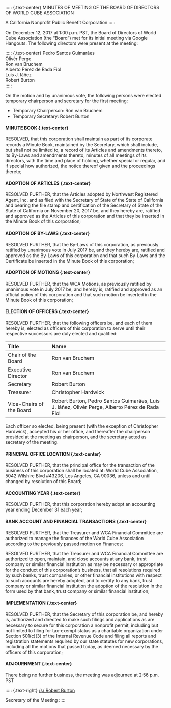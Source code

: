 ::::: {.text-center}
MINUTES OF MEETING OF THE BOARD OF DIRECTORS OF WORLD CUBE ASSOCIATION

A California Nonprofit Public Benefit Corporation
:::::

On December 12, 2017 at 1:00 p.m. PST, the Board of Directors of World Cube Association (the “Board”) met for its initial meeting via Google Hangouts. The following directors were present at the meeting:

::::: {.text-center}
Pedro Santos Guimarães <br>
Olivér Perge <br>
Ron van Bruchem <br>
Alberto Pérez de Rada Fiol <br>
Luis J. Iáñez <br>
Robert Burton <br>
:::::

On the motion and by unanimous vote, the following persons were elected temporary chairperson and secretary for the first meeting:

- Temporary Chairperson: Ron van Bruchem
- Temporary Secretary: Robert Burton

#### **MINUTE BOOK** {.text-center}

RESOLVED, that this corporation shall maintain as part of its corporate records a Minute Book, maintained by the Secretary, which shall include, but shall not be limited to, a record of its Articles and amendments thereto, its By-Laws and amendments thereto, minutes of all meetings of its directors, with the time and place of holding, whether special or regular, and if special how authorized, the notice thereof given and the proceedings thereto;

#### **ADOPTION OF ARTICLES** {.text-center}

RESOLVED FURTHER, that the Articles adopted by Northwest Registered Agent, Inc. and as filed with the Secretary of State of the State of California and bearing the file stamp and certification of the Secretary of State of the State of California on November 20, 2017 be, and they hereby are, ratified and approved as the Articles of this corporation and that they be inserted in the Minute Book of this corporation;

#### **ADOPTION OF BY-LAWS** {.text-center}

RESOLVED FURTHER, that the By-Laws of this corporation, as previously ratified by unanimous vote in July 2017 be, and they hereby are, ratified and approved as the By-Laws of this corporation and that such By-Laws and the Certificate be inserted in the Minute Book of this corporation;

#### **ADOPTION OF MOTIONS** {.text-center}

RESOLVED FURTHER, that the WCA Motions, as previously ratified by unanimous vote in July 2017 be, and hereby is, ratified and approved as an official policy of this corporation and that such motion be inserted in the Minute Book of this corporation;

#### **ELECTION OF OFFICERS** {.text-center}

RESOLVED FURTHER, that the following officers be, and each of them hereby is, elected as officers of this corporation to serve until their respective successors are duly elected and
qualified:

| **Title** | **Name** |
| :--- | :--------- |
| Chair of the Board | Ron van Bruchem |
| Executive Director | Ron van Bruchem |
| Secretary | Robert Burton |
| Treasurer | Christopher Hardwick |
| Vice-Chairs of the Board | Robert Burton, Pedro Santos Guimarães, Luis J. Iáñez, Olivér Perge, Alberto Pérez de Rada Fiol |

Each officer so elected, being present (with the exception of Christopher Hardwick), accepted his or her office, and thereafter the chairperson presided at the meeting as chairperson, and the secretary acted as secretary of the meeting.

#### **PRINCIPAL OFFICE LOCATION** {.text-center}

RESOLVED FURTHER, that the principal office for the transaction of the business of this corporation shall be located at: World Cube Association, 5042 Wilshire Blvd #43206, Los Angeles, CA 90036, unless and until changed by resolution of this Board;

#### **ACCOUNTING YEAR** {.text-center}

RESOLVED FURTHER, that this corporation hereby adopt an accounting year ending December 31 each year;

#### **BANK ACCOUNT AND FINANCIAL TRANSACTIONS** {.text-center}

RESOLVED FURTHER, that the Treasurer and WCA Financial Committee are authorized to manage the finances of the World Cube Association according to the previously passed motion on Finances;

RESOLVED FURTHER, that the Treasurer and WCA Financial Committee are authorized to open, maintain, and close accounts at any bank, trust company or similar financial institution as may be necessary or appropriate for the conduct of this corporation’s business, that all resolutions required by such banks, trust companies, or other financial institutions with respect to such accounts are hereby adopted, and to certify to any bank, trust company or similar financial institution the adoption of the resolution in the form used by that bank, trust company or similar financial institution;

#### **IMPLEMENTATION** {.text-center}

RESOLVED FURTHER, that the Secretary of this corporation be, and hereby is, authorized and directed to make such filings and applications as are necessary to secure for this corporation a nonprofit permit, including but not limited to filing for tax-exempt status as a charitable organization under Section 501(c)(3) of the Internal Revenue Code and filing all reports and registration statements required by our state statutes for new corporations, including all the motions that passed today, as deemed necessary by the officers of this corporation;

#### **ADJOURNMENT** {.text-center}

There being no further business, the meeting was adjourned at 2:56 p.m. PST

::::: {.text-right}
<u>/s/ Robert Burton</u>

Secretary of the Meeting
:::::
